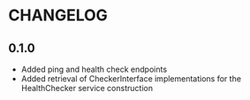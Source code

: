 CHANGELOG
=========

0.1.0
-----

* Added ping and health check endpoints
* Added retrieval of CheckerInterface implementations for the HealthChecker service construction